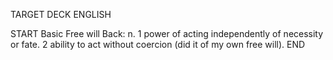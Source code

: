 TARGET DECK
ENGLISH

START
Basic
Free will
Back: n. 1 power of acting independently of necessity or fate. 2 ability to act without coercion (did it of my own free will).
END
